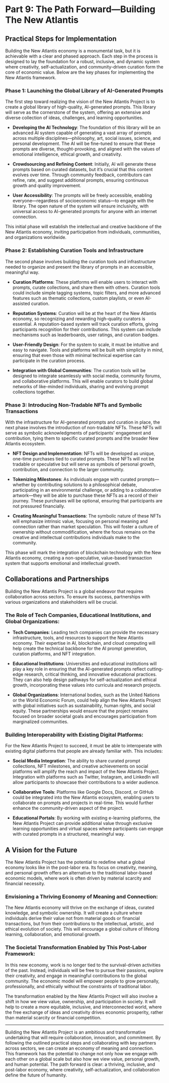 # Part 9: The Path Forward—Building The New Atlantis

## Practical Steps for Implementation

Building the New Atlantis economy is a monumental task, but it is achievable with a clear and phased approach. Each step in the process is designed to lay the foundation for a robust, inclusive, and dynamic system where creativity, self-actualization, and community-driven curation form the core of economic value. Below are the key phases for implementing the New Atlantis framework.

### Phase 1: Launching the Global Library of AI-Generated Prompts

The first step toward realizing the vision of the New Atlantis Project is to create a global library of high-quality, AI-generated prompts. This library will serve as the cornerstone of the system, offering an extensive and diverse collection of ideas, challenges, and learning opportunities.

- **Developing the AI Technology**: The foundation of this library will be an advanced AI system capable of generating a vast array of prompts across multiple disciplines—philosophy, art, social issues, science, and personal development. The AI will be fine-tuned to ensure that these prompts are diverse, thought-provoking, and aligned with the values of emotional intelligence, ethical growth, and creativity.
  
- **Crowdsourcing and Refining Content**: Initially, AI will generate these prompts based on curated datasets, but it’s crucial that this content evolves over time. Through community feedback, contributors can refine, rate, and suggest additional prompts, ensuring continuous growth and quality improvement.
  
- **User Accessibility**: The prompts will be freely accessible, enabling everyone—regardless of socioeconomic status—to engage with the library. The open nature of the system will ensure inclusivity, with universal access to AI-generated prompts for anyone with an internet connection.

This initial phase will establish the intellectual and creative backbone of the New Atlantis economy, inviting participation from individuals, communities, and organizations worldwide.

### Phase 2: Establishing Curation Tools and Infrastructure

The second phase involves building the curation tools and infrastructure needed to organize and present the library of prompts in an accessible, meaningful way.

- **Curation Platforms**: These platforms will enable users to interact with prompts, curate collections, and share them with others. Curation tools could include simple tagging systems, topic filters, and more advanced features such as thematic collections, custom playlists, or even AI-assisted curation.
  
- **Reputation Systems**: Curation will be at the heart of the New Atlantis economy, so recognizing and rewarding high-quality curators is essential. A reputation-based system will track curation efforts, giving participants recognition for their contributions. This system can include mechanisms such as leaderboards, user ratings, and curation badges.
  
- **User-Friendly Design**: For the system to scale, it must be intuitive and easy to navigate. Tools and platforms will be built with simplicity in mind, ensuring that even those with minimal technical expertise can participate in the curation process.
  
- **Integration with Global Communities**: The curation tools will be designed to integrate seamlessly with social media, community forums, and collaborative platforms. This will enable curators to build global networks of like-minded individuals, sharing and evolving prompt collections together.

### Phase 3: Introducing Non-Tradable NFTs and Symbolic Transactions

With the infrastructure for AI-generated prompts and curation in place, the next phase involves the introduction of non-tradable NFTs. These NFTs will serve as symbolic acknowledgments of participants' engagement and contribution, tying them to specific curated prompts and the broader New Atlantis ecosystem.

- **NFT Design and Implementation**: NFTs will be developed as unique, one-time purchases tied to curated prompts. These NFTs will not be tradable or speculative but will serve as symbols of personal growth, contribution, and connection to the larger community.
  
- **Tokenizing Milestones**: As individuals engage with curated prompts—whether by contributing solutions to a philosophical debate, participating in an environmental challenge, or adding to a collaborative artwork—they will be able to purchase these NFTs as a record of their journey. These purchases will be optional, ensuring that participants are not pressured financially.
  
- **Creating Meaningful Transactions**: The symbolic nature of these NFTs will emphasize intrinsic value, focusing on personal meaning and connection rather than market speculation. This will foster a culture of ownership without commodification, where the focus remains on the creative and intellectual contributions individuals make to the community.

This phase will mark the integration of blockchain technology with the New Atlantis economy, creating a non-speculative, value-based transaction system that supports emotional and intellectual growth.

## Collaborations and Partnerships

Building the New Atlantis Project is a global endeavor that requires collaboration across sectors. To ensure its success, partnerships with various organizations and stakeholders will be crucial.

### The Role of Tech Companies, Educational Institutions, and Global Organizations:

- **Tech Companies**: Leading tech companies can provide the necessary infrastructure, tools, and resources to support the New Atlantis economy. Their expertise in AI, blockchain, and cloud computing will help create the technical backbone for the AI prompt generation, curation platforms, and NFT integration.
  
- **Educational Institutions**: Universities and educational institutions will play a key role in ensuring that the AI-generated prompts reflect cutting-edge research, critical thinking, and innovative educational practices. They can also help design pathways for self-actualization and ethical growth, incorporating these values into curricula and research projects.
  
- **Global Organizations**: International bodies, such as the United Nations or the World Economic Forum, could help align the New Atlantis Project with global initiatives such as sustainability, human rights, and social equity. These partnerships would ensure that the project remains focused on broader societal goals and encourages participation from marginalized communities.

### Building Interoperability with Existing Digital Platforms:

For the New Atlantis Project to succeed, it must be able to interoperate with existing digital platforms that people are already familiar with. This includes:

- **Social Media Integration**: The ability to share curated prompt collections, NFT milestones, and creative achievements on social platforms will amplify the reach and impact of the New Atlantis Project. Integration with platforms such as Twitter, Instagram, and LinkedIn will allow participants to showcase their contributions to a wider audience.
  
- **Collaborative Tools**: Platforms like Google Docs, Discord, or GitHub could be integrated into the New Atlantis ecosystem, enabling users to collaborate on prompts and projects in real-time. This would further enhance the community-driven aspect of the project.
  
- **Educational Portals**: By working with existing e-learning platforms, the New Atlantis Project can provide additional value through exclusive learning opportunities and virtual spaces where participants can engage with curated prompts in a structured, meaningful way.

## A Vision for the Future

The New Atlantis Project has the potential to redefine what a global economy looks like in the post-labor era. Its focus on creativity, meaning, and personal growth offers an alternative to the traditional labor-based economic models, where work is often driven by material scarcity and financial necessity.

### Envisioning a Thriving Economy of Meaning and Connection:

The New Atlantis economy will thrive on the exchange of ideas, curated knowledge, and symbolic ownership. It will create a culture where individuals derive their value not from material goods or financial transactions, but from their contributions to the intellectual, artistic, and ethical evolution of society. This will encourage a global culture of lifelong learning, collaboration, and emotional growth.

### The Societal Transformation Enabled by This Post-Labor Framework:

In this new economy, work is no longer tied to the survival-driven activities of the past. Instead, individuals will be free to pursue their passions, explore their creativity, and engage in meaningful contributions to the global community. The economic model will empower people to grow personally, professionally, and ethically without the constraints of traditional labor.

The transformation enabled by the New Atlantis Project will also involve a shift in how we view value, ownership, and participation in society. It will help to create a more equitable, inclusive, and interconnected world, where the free exchange of ideas and creativity drives economic prosperity, rather than material scarcity or financial competition.

---

Building the New Atlantis Project is an ambitious and transformative undertaking that will require collaboration, innovation, and commitment. By following the outlined practical steps and collaborating with key partners across sectors, we can create an economy of meaning and connection. This framework has the potential to change not only how we engage with each other on a global scale but also how we view value, personal growth, and human potential. The path forward is clear: a thriving, inclusive, and post-labor economy, where creativity, self-actualization, and collaboration define the future of humanity.
